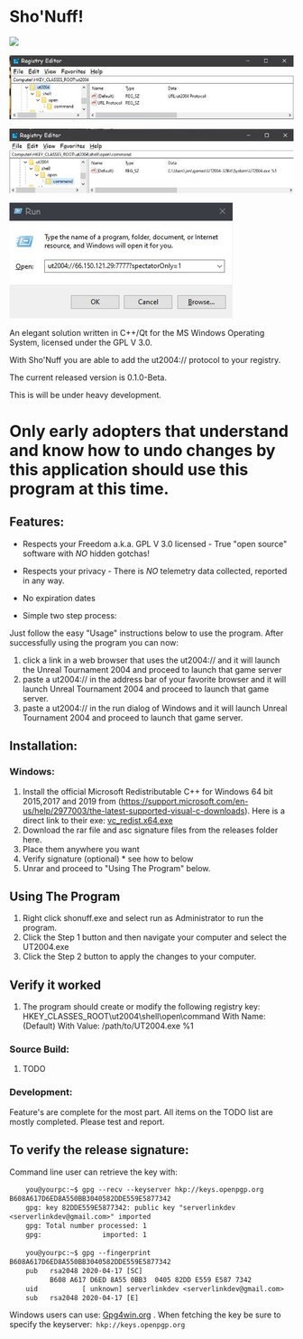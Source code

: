 # Sho'Nuff!
![](images.md/shoNuff.gif)

![](images.md/registry-01.jpg)

![](images.md/registry-02.jpg) 

![](images.md/run-dialog.jpg)


An elegant solution written in C++/Qt for the MS Windows Operating System, licensed under the GPL V 3.0.  

With Sho'Nuff you are able to add the ut2004:// protocol to your registry.

The current released version is 0.1.0-Beta.

This is will be under heavy development.

# Only early adopters that understand and know how to undo changes by this application should use this program at this time.






## Features:
+ Respects your Freedom a.k.a. GPL V 3.0 licensed - True "open source" software with *NO* hidden gotchas!

+ Respects your privacy - There is *NO* telemetry data collected, reported in any way.

+ No expiration dates

+ Simple two step process:  

Just follow the easy "Usage" instructions below to use the program.  After successfully using the program you can now:

1. click a link in a web browser that uses the ut2004:// and it will launch the Unreal Tournament 2004 and proceed to launch that game server
2. paste a ut2004:// in the address bar of your favorite browser and it will launch Unreal Tournament 2004 and proceed to launch that game server.
3. paste a ut2004:// in the run dialog of Windows and it will launch Unreal Tournament 2004 and proceed to launch that game server.


## Installation:

### Windows:
1. Install the official Microsoft Redistributable C++ for Windows 64 bit 2015,2017 and 2019 from (https://support.microsoft.com/en-us/help/2977003/the-latest-supported-visual-c-downloads).  Here is a direct link to their exe: [vc_redist.x64.exe](https://aka.ms/vs/16/release/vc_redist.x64.exe)
2. Download the rar file and asc signature files from the releases folder here.
4. Place them anywhere you want
5. Verify signature (optional) * see how to below
6. Unrar and proceed to "Using The Program" below.

## Using The Program
1. Right click shonuff.exe and select run as Administrator to run the program.
2. Click the Step 1 button and then navigate your computer and select the UT2004.exe
3. Click the Step 2 button to apply the changes to your computer.

## Verify it worked
1. The program should create or modify the following registry key:
HKEY_CLASSES_ROOT\ut2004\shell\open\command
With Name: (Default)
With Value: /path/to/UT2004.exe %1

### Source Build:
1. TODO

### Development:
Feature's are complete for the most part.  All items on the TODO list are mostly completed.  Please test and report.


## To verify the release signature:

Command line user can retrieve the key with:

```
    you@yourpc:~$ gpg --recv --keyserver hkp://keys.openpgp.org B608A617D6ED8A550BB3040582DDE559E5877342 
    gpg: key 82DDE559E5877342: public key "serverlinkdev <serverlinkdev@gmail.com>" imported
    gpg: Total number processed: 1
    gpg:               imported: 1

    you@yourpc:~$ gpg --fingerprint B608A617D6ED8A550BB3040582DDE559E5877342
    pub   rsa2048 2020-04-17 [SC]
          B608 A617 D6ED 8A55 0BB3  0405 82DD E559 E587 7342
    uid           [ unknown] serverlinkdev <serverlinkdev@gmail.com>
    sub   rsa2048 2020-04-17 [E]
```

Windows users can use: [Gpg4win.org](https://gpg4win.org/index.html) .  When fetching the key be sure to specify the keyserver:``` hkp://keys.openpgp.org```
